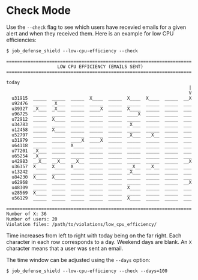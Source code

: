 # Check Mode

Use the `--check` flag to see which users have recevied emails for a given alert and when they received them.
Here is an example for low CPU efficiencies:

```
$ job_defense_shield --low-cpu-efficiency --check

=====================================================================
                   LOW CPU EFFICIENCY (EMAILS SENT)                  
=====================================================================
                                                                  today
                                                                    |
                                                                    V
  u31915  _____  _____  _____  X____  _____  X____  X____  _____  __X
  u92476  _____  _X___  _____  _____  _____  _____  _____  _____  ___
  u39327  _X___  _X___  _____  ____X  _____  X____  _____  _____  ___
  u96725  _____  _____  _____  _____  _____  ____X  _____  _____  ___
  u72912  _____  X____  _____  _____  _____  _____  _____  _____  ___
  u34783  _____  _____  _____  _____  _____  _X___  _____  _____  ___
  u12458  _____  X____  _____  _____  _____  _____  _____  _____  ___
  u52797  _____  _____  _____  _____  _____  _X___  __X__  _____  ___
  u31979  _____  _____  ____X  ____X  _____  _____  _____  _____  ___
  u64118  _____  _____  X____  _____  _____  _____  _____  _____  ___
  u77201  _X___  _____  _____  _____  _____  _____  _____  _____  ___
  u65254  _X___  _____  _____  _____  _____  _____  _____  _____  ___
  u42983  __X__  __X__  __X__  _____  _____  _____  _____  _____  __X
  u36357  X____  X____  X____  _____  _____  __X__  __X__  _____  ___
  u13242  _____  _____  _____  _____  _____  _X___  _____  _____  ___
  u84230  X____  X____  _____  _____  _____  _____  _____  _____  ___
  u62968  _____  _____  _____  _____  _____  _____  _____  _____  __X
  u48309  _____  _____  _____  _____  _____  X____  _____  _____  ___
  u28569  X____  _____  _____  _____  _____  _____  _____  _____  ___
  u56129  _____  _____  _____  _____  _____  X____  _____  _____  ___

=====================================================================
Number of X: 36
Number of users: 20
Violation files: /path/to/violations/low_cpu_efficiency/
```

Time increases from left to right with today being on the far right.
Each character in each row corresponds to a day. Weekend days are blank.
An `X` character means that a user was sent an email.


The time window can be adjusted using the `--days` option:

```
$ job_defense_shield --low-cpu-efficiency --check --days=100
```
